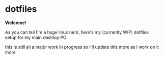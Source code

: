# dotfiles

**Welcome!**

As you can tell I'm a huge linux nerd, here's my (currently WIP) dotfiles setup for my main desktop PC

this is still all a major work in progress so I'll update this more as I work on it more
